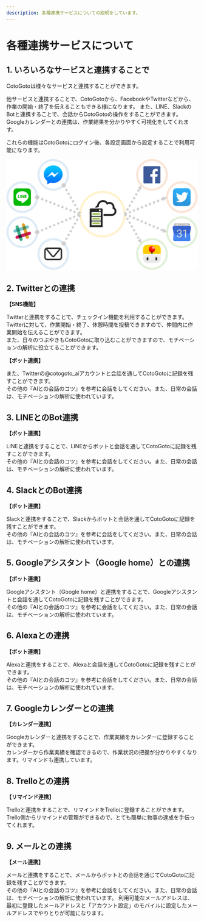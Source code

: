 ```yaml
---
description: 各種連携サービスについての説明をしています。
---
```


# 各種連携サービスについて

## 1. いろいろなサービスと連携することで

CotoGotoは様々なサービスと連携することができます。

他サービスと連携することで、CotoGotoから、FacebookやTwitterなどから、作業の開始・終了を伝えることもできる様になります。 また、LINE、SlackのBotと連携することで、会話からCotoGotoの操作をすることができます。 Googleカレンダーとの連携は、作業結果を分かりやすく可視化をしてくれます。

これらの機能はCotoGotoにログイン後、各設定画面から設定することで利用可能になります。

![](.gitbook/assets/cooperation.png)



## 2. Twitterとの連携

**【SNS機能】**

Twitterと連携をすることで、チェックイン機能を利用することができます。\
Twitterに対して、作業開始・終了、休憩時間を投稿できますので、仲間内に作業開始を伝えることができます。\
また、日々のつぶやきもCotoGotoに取り込むことができますので、モチベーションの解析に役立てることができます。

**【ボット連携】**

また、Twitterの@cotogoto\_aiアカウントと会話を通してCotoGotoに記録を残すことができます。\
その他の『AIとの会話のコツ』を参考に会話をしてください。また、日常の会話は、モチベーションの解析に使われています。

## 3. LINEとのBot連携

**【ボット連携】**

LINEと連携をすることで、LINEからボットと会話を通してCotoGotoに記録を残すことができます。\
その他の『AIとの会話のコツ』を参考に会話をしてください。また、日常の会話は、モチベーションの解析に使われています。

## 4. SlackとのBot連携

**【ボット連携】**

Slackと連携をすることで、Slackからボットと会話を通してCotoGotoに記録を残すことができます。\
その他の『AIとの会話のコツ』を参考に会話をしてください。また、日常の会話は、モチベーションの解析に使われています。

## 5. Googleアシスタント（Google home）との連携

**【ボット連携】**

Googleアシスタント（Google home）と連携をすることで、Googleアシスタントと会話を通してCotoGotoに記録を残すことができます。\
その他の『AIとの会話のコツ』を参考に会話をしてください。また、日常の会話は、モチベーションの解析に使われています。

## 6. Alexaとの連携

**【ボット連携】**

Alexaと連携をすることで、Alexaと会話を通してCotoGotoに記録を残すことができます。\
その他の『AIとの会話のコツ』を参考に会話をしてください。また、日常の会話は、モチベーションの解析に使われています。

## 7. Googleカレンダーとの連携

**【カレンダー連携】**

Googleカレンダーと連携をすることで、作業実績をカレンダーに登録することができます。\
カレンダーから作業実績を確認できるので、作業状況の把握が分かりやすくなります。リマインドも連携しています。

## 8. Trelloとの連携

**【リマインド連携】**

Trelloと連携をすることで、リマインドをTrelloに登録することができます。\
Trello側からリマインドの管理ができるので、とても簡単に物事の達成を手伝ってくれます。

## 9. メールとの連携

**【メール連携】**

メールと連携をすることで、メールからボットとの会話を通じてCotoGotoに記録を残すことができます。\
その他の『AIとの会話のコツ』を参考に会話をしてください。また、日常の会話は、モチベーションの解析に使われています。 利用可能なメールアドレスは、最初に登録したメールアドレスと「アカウント設定」のモバイルに設定したメールアドレスでやりとりが可能になります。

